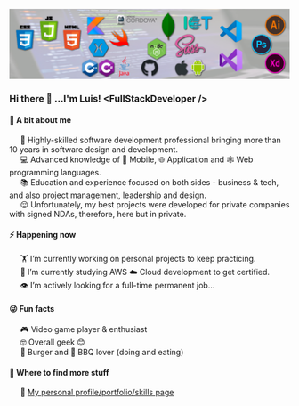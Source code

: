 ![stacks](./Background.png)

### Hi there 👋 ...I'm Luis!  \<FullStackDeveloper />

#### 🤔 A bit about me
&nbsp;&nbsp;&nbsp;&nbsp;&nbsp;🤹 Highly-skilled software development professional bringing more than 10 years in software design and development.<br>
&nbsp;&nbsp;&nbsp;&nbsp;&nbsp;💻 Advanced knowledge of 📱 Mobile, 🌐 Application and 🕸️ Web programming languages.<br>
&nbsp;&nbsp;&nbsp;&nbsp;&nbsp;📚 Education and experience focused on both sides - business & tech, and also project management, leadership and design.<br>
&nbsp;&nbsp;&nbsp;&nbsp;&nbsp;😔 Unfortunately, my best projects were developed for private companies with signed NDAs, therefore, here but in private.<br>

#### ⚡ Happening now
&nbsp;&nbsp;&nbsp;&nbsp;&nbsp;🏋️‍ I’m currently working on personal projects to keep practicing.<br>
&nbsp;&nbsp;&nbsp;&nbsp;&nbsp;📖 I’m currently studying AWS ☁️ Cloud development to get certified.<br>
&nbsp;&nbsp;&nbsp;&nbsp;&nbsp;👁️ I’m actively looking for a full-time permanent job...<br>

#### 😜 Fun facts<br>
&nbsp;&nbsp;&nbsp;&nbsp;&nbsp;🎮 Video game player & enthusiast<br>
&nbsp;&nbsp;&nbsp;&nbsp;&nbsp;🤓 Overall geek 😊<br>
&nbsp;&nbsp;&nbsp;&nbsp;&nbsp;🍔 Burger and 🥩 BBQ lover (doing and eating)<br>

#### 💬 Where to find more stuff
&nbsp;&nbsp;&nbsp;&nbsp;&nbsp;💼 [My personal profile/portfolio/skills page](https://appdevcanada.github.io) 
